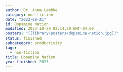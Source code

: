 ```yaml
---
author: Dr. Anna Lembke
category: non-fiction
date: "2022-08-21"
id: Dopamine Nation
modified: 2025-10-29 02:14:29 GMT-04:00
posters: "[[library/posters/dopamine-nation.jpg]]"
status: finished
subcategory: productivity
tags:
  - non-fiction
title: Dopamine Nation
year-finished: 2023
---
```

